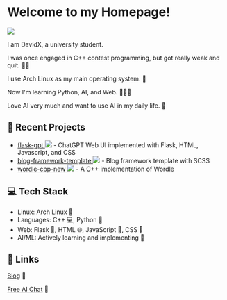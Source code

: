 # Welcome to my Homepage! 
[![](https://github-readme-stats-one-bice.vercel.app/api?username=Davidasx&show_icons=true&include_all_commits=true&role=OWNER,ORGANIZATION_MEMBER#gh-light-mode-only)](https://github-readme-stats-one-bice.vercel.app/api?username=Davidasx&show_icons=true&include_all_commits=true&role=OWNER,ORGANIZATION_MEMBER#gh-light-mode-only)

I am DavidX, a university student.

I was once engaged in C++ contest programming, but got really weak and quit. 👨‍💻

I use Arch Linux as my main operating system. 🐧

Now I'm learning Python, AI, and Web. 🐍🤖🌐

Love AI very much and want to use AI in my daily life. 🤖

## 🚀 Recent Projects

- [flask-gpt ![](https://img.shields.io/github/languages/code-size/Davidasx/flask-gpt)](https://github.com/Davidasx/flask-gpt) - ChatGPT Web UI implemented with Flask, HTML, Javascript, and CSS
- [blog-framework-template ![](https://img.shields.io/github/languages/code-size/Davidasx/blog-framework-template)](https://github.com/Davidasx/blog-framework-template) - Blog framework template with SCSS
- [wordle-cpp-new ![](https://img.shields.io/github/languages/code-size/Davidasx/wordle-cpp-new)](https://github.com/Davidasx/wordle-cpp-new) - A C++ implementation of Wordle

## 💻 Tech Stack

- Linux: Arch Linux 🐧
- Languages: C++ 💻, Python 🐍
- Web: Flask  🧪, HTML 🌐, JavaScript 📜, CSS 🎨
- AI/ML: Actively learning and implementing 🤖

## 🔗 Links

[Blog](https://blog.davidx.top) 📝

[Free AI Chat](https://github.com/Davidasx/FR33-CH4T) 🤖
